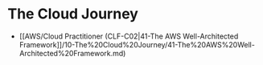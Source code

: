 # The Cloud Journey

- [[AWS/Cloud Practitioner (CLF-C02|41-The AWS Well-Architected Framework]]/10-The%20Cloud%20Journey/41-The%20AWS%20Well-Architected%20Framework.md)